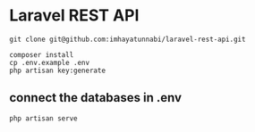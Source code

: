 # Laravel REST API
```
git clone git@github.com:imhayatunnabi/laravel-rest-api.git
```

```
composer install
cp .env.example .env
php artisan key:generate
```
## connect the databases in .env

```
php artisan serve
```
